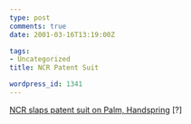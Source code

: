 ```yaml
---
type: post
comments: true
date: 2001-03-16T13:19:00Z

tags:
- Uncategorized
title: NCR Patent Suit

wordpress_id: 1341
---
```


[NCR slaps patent suit on Palm, Handspring](http://www.theregister.co.uk/content/2/17649.html) [?]
